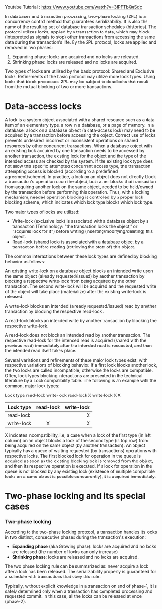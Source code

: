 Youtube Tutorial : https://www.youtube.com/watch?v=3fPFTbQuSdc 

In databases and transaction processing, two-phase locking (2PL) is a concurrency control method that guarantees serializability. It is also the name of the resulting set of database transaction schedules (histories). The protocol utilizes locks, applied by a transaction to data, which may block (interpreted as signals to stop) other transactions from accessing the same data during the transaction's life.
By the 2PL protocol, locks are applied and removed in two phases:

1. Expanding phase: locks are acquired and no locks are released.
2. Shrinking phase: locks are released and no locks are acquired.

Two types of locks are utilized by the basic protocol: Shared and Exclusive locks. Refinements of the basic protocol may utilize more lock types. Using locks that block processes, 2PL may be subject to deadlocks that result from the mutual blocking of two or more transactions.

# Data-access locks

A lock is a system object associated with a shared resource such as a data item of an elementary type, a row in a database, or a page of memory. In a database, a lock on a database object (a data-access lock) may need to be acquired by a transaction before accessing the object. Correct use of locks prevents undesired, incorrect or inconsistent operations on shared resources by other concurrent transactions. When a database object with an existing lock acquired by one transaction needs to be accessed by another transaction, the existing lock for the object and the type of the intended access are checked by the system. If the existing lock type does not allow this specific attempted concurrent access type, the transaction attempting access is blocked (according to a predefined agreement/scheme). In practice, a lock on an object does not directly block a transaction's operation upon the object, but rather blocks that transaction from acquiring another lock on the same object, needed to be held/owned by the transaction before performing this operation. Thus, with a locking mechanism, needed operation blocking is controlled by a proper lock blocking scheme, which indicates which lock type blocks which lock type.

Two major types of locks are utilized:

* Write-lock (exclusive lock) is associated with a database object by a transaction (Terminology: "the transaction locks the object," or "acquires lock for it") before writing (inserting/modifying/deleting) this object.  
* Read-lock (shared lock) is associated with a database object by a transaction before reading (retrieving the state of) this object.  

The common interactions between these lock types are defined by blocking behavior as follows:

An existing write-lock on a database object blocks an intended write upon the same object (already requested/issued) by another transaction by blocking a respective write-lock from being acquired by the other transaction. The second write-lock will be acquired and the requested write of the object will take place (materialize) after the existing write-lock is released.

A write-lock blocks an intended (already requested/issued) read by another transaction by blocking the respective read-lock .

A read-lock blocks an intended write by another transaction by blocking the respective write-lock.

A read-lock does not block an intended read by another transaction. The respective read-lock for the intended read is acquired (shared with the previous read) immediately after the intended read is requested, and then the intended read itself takes place.

Several variations and refinements of these major lock types exist, with respective variations of blocking behavior. If a first lock blocks another lock, the two locks are called incompatible; otherwise the locks are compatible. Often, lock types blocking interactions are presented in the technical literature by a Lock compatibility table. The following is an example with the common, major lock types:

Lock type	read-lock	write-lock
read-lock		X
write-lock	X	X

| Lock type        | read-lock           | write-lock  |
| ------------- |:-------------:| -----:|
| read-lock      |     |X |
| write-lock     | X      |   X |

X indicates incompatibility, i.e, a case when a lock of the first type (in left column) on an object blocks a lock of the second type (in top row) from being acquired on the same object (by another transaction). An object typically has a queue of waiting requested (by transactions) operations with respective locks. The first blocked lock for operation in the queue is acquired as soon as the existing blocking lock is removed from the object, and then its respective operation is executed. If a lock for operation in the queue is not blocked by any existing lock (existence of multiple compatible locks on a same object is possible concurrently), it is acquired immediately.

# Two-phase locking and its special cases

### Two-phase locking 

According to the two-phase locking protocol, a transaction handles its locks in two distinct, consecutive phases during the transaction's execution:
* __Expanding phase__ (aka Growing phase): locks are acquired and no locks are released (the number of locks can only increase).  
* __Shrinking phase__: locks are released and no locks are acquired.  

The two phase locking rule can be summarized as: never acquire a lock after a lock has been released. The serializability property is guaranteed for a schedule with transactions that obey this rule.

Typically, without explicit knowledge in a transaction on end of phase-1, it is safely determined only when a transaction has completed processing and requested commit. In this case, all the locks can be released at once (phase-2).


